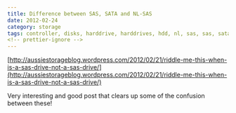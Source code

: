 ```yaml
---
title: Difference between SAS, SATA and NL-SAS
date: 2012-02-24
category: storage
tags: controller, disks, harddrive, harddrives, hdd, nl, sas, sas, sata, storage
<!-- prettier-ignore -->
---
```


[http://aussiestorageblog.wordpress.com/2012/02/21/riddle-me-this-when-is-a-sas-drive-not-a-sas-drive/](http://aussiestorageblog.wordpress.com/2012/02/21/riddle-me-this-when-is-a-sas-drive-not-a-sas-drive/)

Very interesting and good post that clears up some of the confusion between these!
